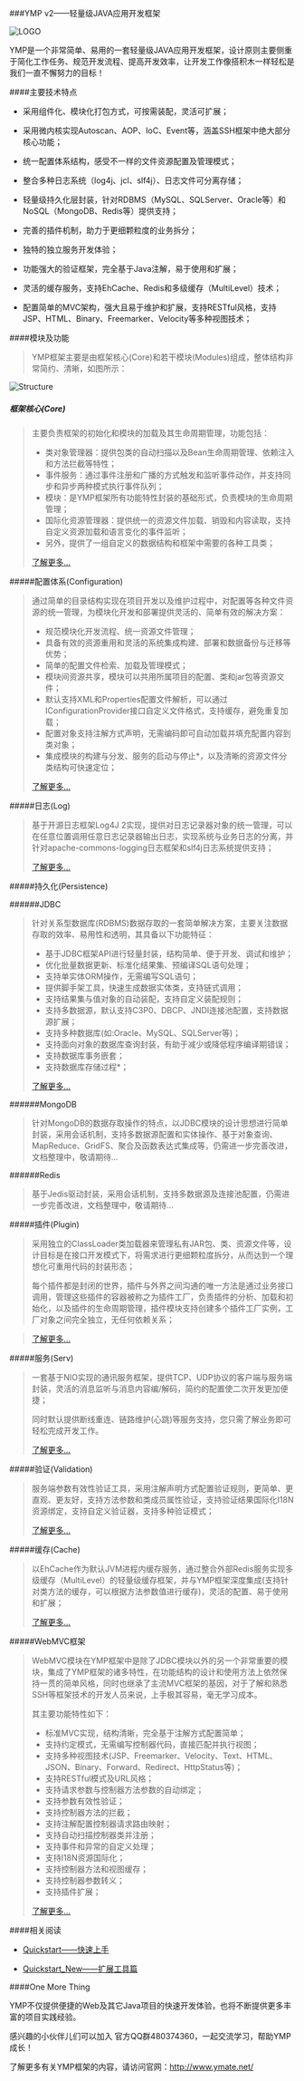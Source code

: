 ###YMP v2——轻量级JAVA应用开发框架

![LOGO](http://git.oschina.net/suninformation/ymate-platform-v2/raw/master/misc/logo_small.png "LOGO")

YMP是一个非常简单、易用的一套轻量级JAVA应用开发框架，设计原则主要侧重于简化工作任务、规范开发流程、提高开发效率，让开发工作像搭积木一样轻松是我们一直不懈努力的目标！


####主要技术特点

- 采用组件化、模块化打包方式，可按需装配，灵活可扩展；

- 采用微内核实现Autoscan、AOP、IoC、Event等，涵盖SSH框架中绝大部分核心功能；

- 统一配置体系结构，感受不一样的文件资源配置及管理模式；

- 整合多种日志系统（log4j、jcl、slf4j）、日志文件可分离存储；

- 轻量级持久化层封装，针对RDBMS（MySQL、SQLServer、Oracle等）和NoSQL（MongoDB、Redis等）提供支持；

- 完善的插件机制，助力于更细颗粒度的业务拆分；

- 独特的独立服务开发体验；

- 功能强大的验证框架，完全基于Java注解，易于使用和扩展；

- 灵活的缓存服务，支持EhCache、Redis和多级缓存（MultiLevel）技术；

- 配置简单的MVC架构，强大且易于维护和扩展，支持RESTful风格，支持JSP、HTML、Binary、Freemarker、Velocity等多种视图技术；


####模块及功能

> YMP框架主要是由框架核心(Core)和若干模块(Modules)组成，整体结构非常简约、清晰，如图所示：

![Structure](http://git.oschina.net/suninformation/ymate-platform-v2/raw/master/misc/structure_diagram.png "Structure")

##### 框架核心(Core)
> 主要负责框架的初始化和模块的加载及其生命周期管理，功能包括：
>
> - 类对象管理器：提供包类的自动扫描以及Bean生命周期管理、依赖注入和方法拦截等特性；
> - 事件服务：通过事件注册和广播的方式触发和监听事件动作，并支持同步和异步两种模式执行事件队列；
> - 模块：是YMP框架所有功能特性封装的基础形式，负责模块的生命周期管理；
> - 国际化资源管理器：提供统一的资源文件加载、销毁和内容读取，支持自定义资源加载和语言变化的事件监听；
> - 另外，提供了一组自定义的数据结构和框架中需要的各种工具类；
>
> [了解更多...](http://git.oschina.net/suninformation/ymate-platform-v2/blob/master/ymate-platform-core/README.md)


#####配置体系(Configuration)
> 通过简单的目录结构实现在项目开发以及维护过程中，对配置等各种文件资源的统一管理，为模块化开发和部署提供灵活的、简单有效的解决方案：
>
> - 规范模块化开发流程、统一资源文件管理；
> - 具备有效的资源重用和灵活的系统集成构建、部署和数据备份与迁移等优势；
> - 简单的配置文件检索、加载及管理模式；
> - 模块间资源共享，模块可以共用所属项目的配置、类和jar包等资源文件；
> - 默认支持XML和Properties配置文件解析，可以通过IConfigurationProvider接口自定义文件格式，支持缓存，避免重复加载；
> - 配置对象支持注解方式声明，无需编码即可自动加载并填充配置内容到类对象；
> - 集成模块的构建与分发、服务的启动与停止*，以及清晰的资源文件分类结构可快速定位；
>
> [了解更多...](http://git.oschina.net/suninformation/ymate-platform-v2/blob/master/ymate-platform-configuration/README.md)

#####日志(Log)
> 基于开源日志框架Log4J 2实现，提供对日志记录器对象的统一管理，可以在任意位置调用任意日志记录器输出日志，实现系统与业务日志的分离，并针对apache-commons-logging日志框架和slf4j日志系统提供支持；
>
> [了解更多...](http://git.oschina.net/suninformation/ymate-platform-v2/blob/master/ymate-platform-log/README.md)

#####持久化(Persistence)

######JDBC

> 针对关系型数据库(RDBMS)数据存取的一套简单解决方案，主要关注数据存取的效率、易用性和透明，其具备以下功能特征：
>
> - 基于JDBC框架API进行轻量封装，结构简单、便于开发、调试和维护；
> - 优化批量数据更新、标准化结果集、预编译SQL语句处理；
> - 支持单实体ORM操作，无需编写SQL语句；
> - 提供脚手架工具，快速生成数据实体类，支持链式调用；
> - 支持结果集与值对象的自动装配，支持自定义装配规则；
> - 支持多数据源，默认支持C3P0、DBCP、JNDI连接池配置，支持数据源扩展；
> - 支持多种数据库(如:Oracle、MySQL、SQLServer等)；
> - 支持面向对象的数据库查询封装，有助于减少或降低程序编译期错误；
> - 支持数据库事务嵌套；
> - 支持数据库存储过程*；
>
> [了解更多...](http://git.oschina.net/suninformation/ymate-platform-v2/blob/master/ymate-platform-persistence-jdbc/README.md)

######MongoDB
> 
> 针对MongoDB的数据存取操作的特点，以JDBC模块的设计思想进行简单封装，采用会话机制，支持多数据源配置和实体操作、基于对象查询、MapReduce、GridFS、聚合及函数表达式集成等，仍需进一步完善改进，文档整理中，敬请期待...

######Redis
>
> 基于Jedis驱动封装，采用会话机制，支持多数据源及连接池配置，仍需进一步完善改进，文档整理中，敬请期待...

#####插件(Plugin)
> 采用独立的ClassLoader类加载器来管理私有JAR包、类、资源文件等，设计目标是在接口开发模式下，将需求进行更细颗粒度拆分，从而达到一个理想化可重用代码的封装形态；
>
> 每个插件都是封闭的世界，插件与外界之间沟通的唯一方法是通过业务接口调用，管理这些插件的容器被称之为插件工厂，负责插件的分析、加载和初始化，以及插件的生命周期管理，插件模块支持创建多个插件工厂实例，工厂对象之间完全独立，无任何依赖关系；

>
>
> [了解更多...](http://git.oschina.net/suninformation/ymate-platform-v2/blob/master/ymate-platform-plugin/README.md)

#####服务(Serv)
> 一套基于NIO实现的通讯服务框架，提供TCP、UDP协议的客户端与服务端封装，灵活的消息监听与消息内容编/解码，简约的配置使二次开发更加便捷；
> 
> 同时默认提供断线重连、链路维护(心跳)等服务支持，您只需了解业务即可轻松完成开发工作。
>
>
>[了解更多...](http://git.oschina.net/suninformation/ymate-platform-v2/blob/master/ymate-platform-serv/README.md)

#####验证(Validation)
> 服务端参数有效性验证工具，采用注解声明方式配置验证规则，更简单、更直观、更友好，支持方法参数和类成员属性验证，支持验证结果国际化I18N资源绑定，支持自定义验证器，支持多种验证模式；
>
> [了解更多...](http://git.oschina.net/suninformation/ymate-platform-v2/blob/master/ymate-platform-validation/README.md)

#####缓存(Cache)
> 以EhCache作为默认JVM进程内缓存服务，通过整合外部Redis服务实现多级缓存（MultiLevel）的轻量级缓存框架，并与YMP框架深度集成(支持针对类方法的缓存，可以根据方法参数值进行缓存)，灵活的配置、易于使用和扩展；
>
> [了解更多...](http://git.oschina.net/suninformation/ymate-platform-v2/blob/master/ymate-platform-cache/README.md)

#####WebMVC框架
> WebMVC模块在YMP框架中是除了JDBC模块以外的另一个非常重要的模块，集成了YMP框架的诸多特性，在功能结构的设计和使用方法上依然保持一贯的简单风格，同时也继承了主流MVC框架的基因，对于了解和熟悉SSH等框架技术的开发人员来说，上手极其容易，毫无学习成本。
> 
> 其主要功能特性如下：
> 
> - 标准MVC实现，结构清晰，完全基于注解方式配置简单；
> - 支持约定模式，无需编写控制器代码，直接匹配并执行视图；
> - 支持多种视图技术(JSP、Freemarker、Velocity、Text、HTML、JSON、Binary、Forward、Redirect、HttpStatus等)；
> - 支持RESTful模式及URL风格；
> - 支持请求参数与控制器方法参数的自动绑定；
> - 支持参数有效性验证；
> - 支持控制器方法的拦截；
> - 支持注解配置控制器请求路由映射；
> - 支持自动扫描控制器类并注册；
> - 支持事件和异常的自定义处理；
> - 支持I18N资源国际化；
> - 支持控制器方法和视图缓存；
> - 支持控制器参数转义；
> - 支持插件扩展；
>
> [了解更多...](http://git.oschina.net/suninformation/ymate-platform-v2/blob/master/ymate-platform-webmvc/README.md)


####相关阅读

- [Quickstart——快速上手](http://git.oschina.net/suninformation/ymate-platform-v2/wikis/Quickstart)

- [Quickstart_New——扩展工具篇](http://git.oschina.net/suninformation/ymate-platform-v2/wikis/Quickstart_New)



####One More Thing

YMP不仅提供便捷的Web及其它Java项目的快速开发体验，也将不断提供更多丰富的项目实践经验。

感兴趣的小伙伴儿们可以加入 官方QQ群480374360，一起交流学习，帮助YMP成长！

了解更多有关YMP框架的内容，请访问官网：http://www.ymate.net/
